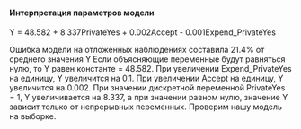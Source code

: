 #### Интерпретация параметров модели

Y = 48.582 + 8.337PrivateYes + 0.002Accept - 0.001Expend_PrivateYes

Ошибка модели на отложенных наблюдениях составила 21.4% от среднего значения Y
Если объясняющие переменные будут равняться нулю, то Y равен константе = 48.582.
При увеличении Expend_PrivateYes на единицу, Y увеличится на 0.1. При увеличении Accept на единицу, Y увеличится на 0.002. При значении дискретной переменной PrivateYes = 1, Y увеличивается на 8.337, а при значении равном нулю, значение Y зависит только от непрерывных переменных.
Проверим нашу модель на выборке.
